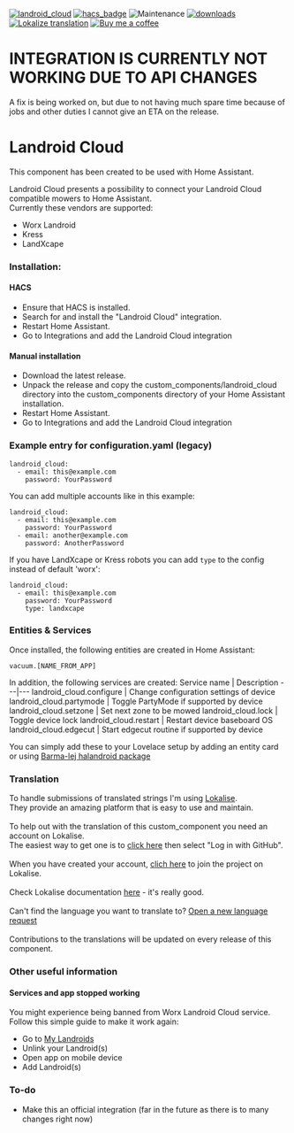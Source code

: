 [![landroid_cloud](https://img.shields.io/github/release/mtrab/landroid_cloud/all.svg?style=plastic&label=Current%20release)](https://github.com/mtrab/landroid_cloud) [![hacs_badge](https://img.shields.io/badge/HACS-Default-41BDF5.svg?style=plastic)](https://github.com/hacs/integration) ![Maintenance](https://img.shields.io/maintenance/yes/2022.svg?style=plastic&label=Integration%20maintained) [![downloads](https://img.shields.io/github/downloads/mtrab/landroid_cloud/total?style=plastic&label=Total%20downloads)](https://github.com/mtrab/landroid_cloud)<br />
[![Lokalize translation](https://img.shields.io/static/v1?label=Help%20translate&message=using%20Lokalize&color=green&style=plastic)](https://app.lokalise.com/public/97921736629219cb0306a3.84106577/) [![Buy me a coffee](https://img.shields.io/static/v1?label=Buy%20me%20a%20coffee&message=and%20say%20thanks&color=orange&logo=buymeacoffee&logoColor=white&style=plastic)](https://www.buymeacoffee.com/mtrab)


# INTEGRATION IS CURRENTLY NOT WORKING DUE TO API CHANGES
A fix is being worked on, but due to not having much spare time because of jobs and other duties I cannot give an ETA on the release.

# Landroid Cloud

This component has been created to be used with Home Assistant.

Landroid Cloud presents a possibility to connect your Landroid Cloud compatible mowers to Home Assistant.<br />
Currently these vendors are supported:<br />
- Worx Landroid
- Kress
- LandXcape

### Installation:

#### HACS

- Ensure that HACS is installed.
- Search for and install the "Landroid Cloud" integration.
- Restart Home Assistant.
- Go to Integrations and add the Landroid Cloud integration

#### Manual installation

- Download the latest release.
- Unpack the release and copy the custom_components/landroid_cloud directory into the custom_components directory of your Home Assistant installation.
- Restart Home Assistant.
- Go to Integrations and add the Landroid Cloud integration

### Example entry for configuration.yaml (legacy)

```
landroid_cloud:
  - email: this@example.com
    password: YourPassword
```

You can add multiple accounts like in this example:

```
landroid_cloud:
  - email: this@example.com
    password: YourPassword
  - email: another@example.com
    password: AnotherPassword
```

If you have LandXcape or Kress robots you can add `type` to the config instead of default 'worx':

```
landroid_cloud:
  - email: this@example.com
    password: YourPassword
    type: landxcape
```

### Entities & Services

Once installed, the following entities are created in Home Assistant:

```
vacuum.[NAME_FROM_APP]
```

In addition, the following services are created:
Service name | Description
---|---
landroid_cloud.configure | Change configuration settings of device
landroid_cloud.partymode | Toggle PartyMode if supported by device
landroid_cloud.setzone | Set next zone to be mowed
landroid_cloud.lock | Toggle device lock
landroid_cloud.restart | Restart device baseboard OS
landroid_cloud.edgecut | Start edgecut routine if supported by device

You can simply add these to your Lovelace setup by adding an entity card or using [Barma-lej halandroid package](https://github.com/Barma-lej/halandroid)

### Translation

To handle submissions of translated strings I'm using [Lokalise](https://lokalise.com/).<br/>
They provide an amazing platform that is easy to use and maintain.<br/>
<br/>
To help out with the translation of this custom_component you need an account on Lokalise.<br/>
The easiest way to get one is to [click here](https://lokalise.com/login/) then select "Log in with GitHub".<br/>
<br/>
When you have created your account, [clich here](https://app.lokalise.com/public/97921736629219cb0306a3.84106577/) to join the project on Lokalise.<br/>
<br/>
Check Lokalise documentation [here](https://docs.lokalise.com/en/) - it's really good.<br/>
<br/>
Can't find the language you want to translate to? [Open a new language request](https://github.com/MTrab/landroid_cloud/issues/new?assignees=&labels=translation&template=translation_request.md&title=%5BLR%5D%3A+New%20language%20request)<br/>
<br/>
Contributions to the translations will be updated on every release of this component.


### Other useful information
#### Services and app stopped working

You might experience being banned from Worx Landroid Cloud service.
Follow this simple guide to make it work again:
* Go to [My Landroids](https://account.worxlandroid.com/product-items)
* Unlink your Landroid(s)
* Open app on mobile device
* Add Landroid(s)

### To-do

* Make this an official integration (far in the future as there is to many changes right now)
